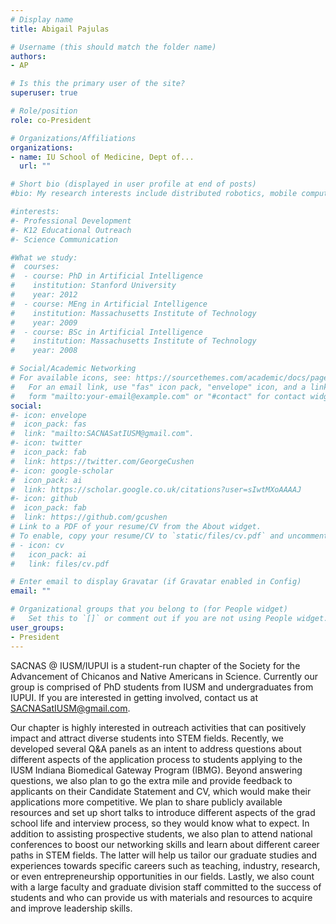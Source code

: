 ```yaml
---
# Display name
title: Abigail Pajulas

# Username (this should match the folder name)
authors:
- AP

# Is this the primary user of the site?
superuser: true

# Role/position
role: co-President

# Organizations/Affiliations
organizations:
- name: IU School of Medicine, Dept of...
  url: ""

# Short bio (displayed in user profile at end of posts)
#bio: My research interests include distributed robotics, mobile computing and programmable matter.

#interests:
#- Professional Development
#- K12 Educational Outreach
#- Science Communication

#What we study:
#  courses:
#  - course: PhD in Artificial Intelligence
#    institution: Stanford University
#    year: 2012
#  - course: MEng in Artificial Intelligence
#    institution: Massachusetts Institute of Technology
#    year: 2009
#  - course: BSc in Artificial Intelligence
#    institution: Massachusetts Institute of Technology
#    year: 2008

# Social/Academic Networking
# For available icons, see: https://sourcethemes.com/academic/docs/page-builder/#icons
#   For an email link, use "fas" icon pack, "envelope" icon, and a link in the
#   form "mailto:your-email@example.com" or "#contact" for contact widget.
social:
#- icon: envelope
#  icon_pack: fas
#  link: "mailto:SACNASatIUSM@gmail.com".
#- icon: twitter
#  icon_pack: fab
#  link: https://twitter.com/GeorgeCushen
#- icon: google-scholar
#  icon_pack: ai
#  link: https://scholar.google.co.uk/citations?user=sIwtMXoAAAAJ
#- icon: github
#  icon_pack: fab
#  link: https://github.com/gcushen
# Link to a PDF of your resume/CV from the About widget.
# To enable, copy your resume/CV to `static/files/cv.pdf` and uncomment the lines below.
# - icon: cv
#   icon_pack: ai
#   link: files/cv.pdf

# Enter email to display Gravatar (if Gravatar enabled in Config)
email: ""

# Organizational groups that you belong to (for People widget)
#   Set this to `[]` or comment out if you are not using People widget.
user_groups:
- President
---
```


SACNAS @ IUSM/IUPUI is a student-run chapter of the Society for the Advancement of Chicanos and Native Americans in Science. Currently our group is comprised of PhD students from IUSM and undergraduates from IUPUI. If you are interested in getting involved, contact us at SACNASatIUSM@gmail.com.

Our chapter is highly interested in outreach activities that can positively impact and attract diverse students into STEM fields. Recently, we developed several Q&A panels as an intent to address questions about different aspects of the application process to students applying to the IUSM Indiana Biomedical Gateway Program (IBMG). Beyond answering questions, we also plan to go the extra mile and provide feedback to applicants on their Candidate Statement and CV, which would make their applications more competitive. We plan to share publicly available resources and set up short talks to introduce different aspects of the grad school life and interview process, so they would know what to expect. In addition to assisting prospective students, we also plan to attend national conferences to boost our networking skills and learn about different career paths in STEM fields. The latter will help us tailor our graduate studies and experiences towards specific careers such as teaching, industry, research, or even entrepreneurship opportunities in our fields. Lastly, we also count with a large faculty and graduate division staff committed to the success of students and who can provide us with materials and resources to acquire and improve leadership skills.
